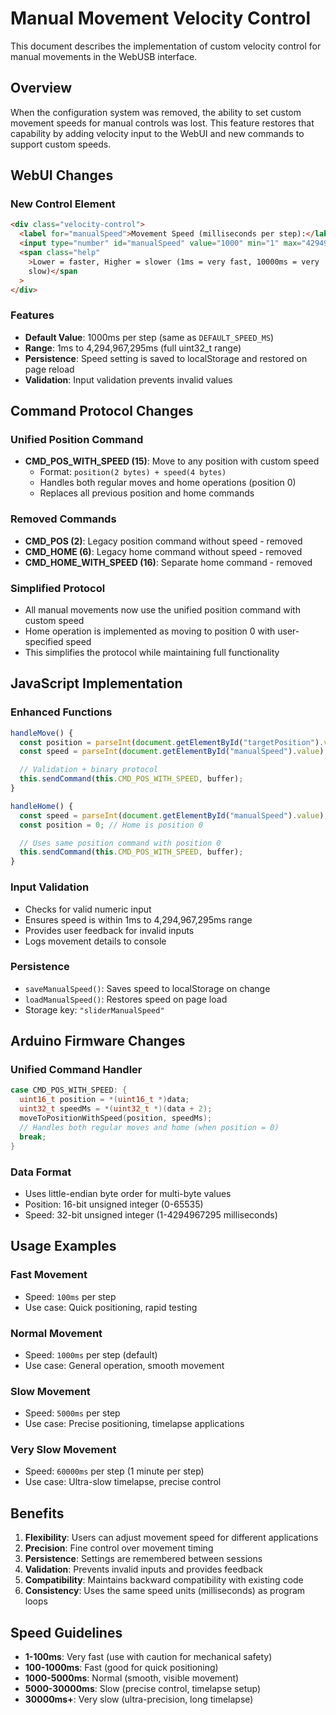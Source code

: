# Manual Movement Velocity Control

This document describes the implementation of custom velocity control for manual movements in the WebUSB interface.

## Overview

When the configuration system was removed, the ability to set custom movement speeds for manual controls was lost. This feature restores that capability by adding velocity input to the WebUI and new commands to support custom speeds.

## WebUI Changes

### New Control Element

```html
<div class="velocity-control">
  <label for="manualSpeed">Movement Speed (milliseconds per step):</label>
  <input type="number" id="manualSpeed" value="1000" min="1" max="4294967295" />
  <span class="help"
    >Lower = faster, Higher = slower (1ms = very fast, 10000ms = very
    slow)</span
  >
</div>
```

### Features

- **Default Value**: 1000ms per step (same as `DEFAULT_SPEED_MS`)
- **Range**: 1ms to 4,294,967,295ms (full uint32_t range)
- **Persistence**: Speed setting is saved to localStorage and restored on page reload
- **Validation**: Input validation prevents invalid values

## Command Protocol Changes

### Unified Position Command

- **CMD_POS_WITH_SPEED (15)**: Move to any position with custom speed
  - Format: `position(2 bytes) + speed(4 bytes)`
  - Handles both regular moves and home operations (position 0)
  - Replaces all previous position and home commands

### Removed Commands

- **CMD_POS (2)**: Legacy position command without speed - removed
- **CMD_HOME (6)**: Legacy home command without speed - removed
- **CMD_HOME_WITH_SPEED (16)**: Separate home command - removed

### Simplified Protocol

- All manual movements now use the unified position command with custom speed
- Home operation is implemented as moving to position 0 with user-specified speed
- This simplifies the protocol while maintaining full functionality

## JavaScript Implementation

### Enhanced Functions

```javascript
handleMove() {
  const position = parseInt(document.getElementById("targetPosition").value);
  const speed = parseInt(document.getElementById("manualSpeed").value);

  // Validation + binary protocol
  this.sendCommand(this.CMD_POS_WITH_SPEED, buffer);
}

handleHome() {
  const speed = parseInt(document.getElementById("manualSpeed").value);
  const position = 0; // Home is position 0

  // Uses same position command with position 0
  this.sendCommand(this.CMD_POS_WITH_SPEED, buffer);
}
```

### Input Validation

- Checks for valid numeric input
- Ensures speed is within 1ms to 4,294,967,295ms range
- Provides user feedback for invalid inputs
- Logs movement details to console

### Persistence

- `saveManualSpeed()`: Saves speed to localStorage on change
- `loadManualSpeed()`: Restores speed on page load
- Storage key: `"sliderManualSpeed"`

## Arduino Firmware Changes

### Unified Command Handler

```cpp
case CMD_POS_WITH_SPEED: {
  uint16_t position = *(uint16_t *)data;
  uint32_t speedMs = *(uint32_t *)(data + 2);
  moveToPositionWithSpeed(position, speedMs);
  // Handles both regular moves and home (when position = 0)
  break;
}
```

### Data Format

- Uses little-endian byte order for multi-byte values
- Position: 16-bit unsigned integer (0-65535)
- Speed: 32-bit unsigned integer (1-4294967295 milliseconds)

## Usage Examples

### Fast Movement

- Speed: `100ms` per step
- Use case: Quick positioning, rapid testing

### Normal Movement

- Speed: `1000ms` per step (default)
- Use case: General operation, smooth movement

### Slow Movement

- Speed: `5000ms` per step
- Use case: Precise positioning, timelapse applications

### Very Slow Movement

- Speed: `60000ms` per step (1 minute per step)
- Use case: Ultra-slow timelapse, precise control

## Benefits

1. **Flexibility**: Users can adjust movement speed for different applications
2. **Precision**: Fine control over movement timing
3. **Persistence**: Settings are remembered between sessions
4. **Validation**: Prevents invalid inputs and provides feedback
5. **Compatibility**: Maintains backward compatibility with existing code
6. **Consistency**: Uses the same speed units (milliseconds) as program loops

## Speed Guidelines

- **1-100ms**: Very fast (use with caution for mechanical safety)
- **100-1000ms**: Fast (good for quick positioning)
- **1000-5000ms**: Normal (smooth, visible movement)
- **5000-30000ms**: Slow (precise control, timelapse setup)
- **30000ms+**: Very slow (ultra-precision, long timelapse)
